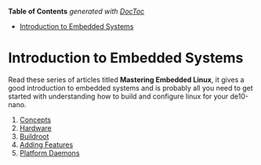 <!-- START doctoc generated TOC please keep comment here to allow auto update -->
<!-- DON'T EDIT THIS SECTION, INSTEAD RE-RUN doctoc TO UPDATE -->
**Table of Contents**  *generated with [DocToc](https://github.com/thlorenz/doctoc)*

- [Introduction to Embedded Systems](#introduction-to-embedded-systems)

<!-- END doctoc generated TOC please keep comment here to allow auto update -->

# Introduction to Embedded Systems

Read these series of articles titled **Mastering Embedded Linux**, it gives a good introduction to embedded systems and is probably all you need to get started with understanding how to build and configure linux for your de10-nano.

1. [Concepts](https://www.thirtythreeforty.net/posts/2019/08/mastering-embedded-linux-part-1-concepts/)
2. [Hardware](https://www.thirtythreeforty.net/posts/2019/12/mastering-embedded-linux-part-2-hardware/)
3. [Buildroot](https://www.thirtythreeforty.net/posts/2020/01/mastering-embedded-linux-part-3-buildroot/)
4. [Adding Features](https://www.thirtythreeforty.net/posts/2020/01/mastering-embedded-linux-part-3-buildroot/)
5. [Platform Daemons](https://www.thirtythreeforty.net/posts/2020/05/mastering-embedded-linux-part-5-platform-daemons/)

